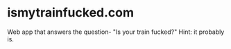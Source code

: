 ismytrainfucked.com
===================

Web app that answers the question- "Is your train fucked?" Hint: it probably is.